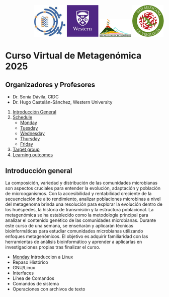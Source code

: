 <div align="right">
    <img src="./CIDC.jpeg" alt="Curso_metagenomics_cidc" width="100"/>
    <img src="./western.jpeg" alt="Otro_logo" width="100"/>
    <img src="./extremofilos.jpeg" alt="Otro_logo" width="100"/>
    <img src="./viro.png" alt="Otro_logo" width="100"/>
</div>



# Curso Virtual de Metagenómica 2025



## Organizadores y Profesores 
* Dr. Sonia Dávila, CIDC
* Dr. Hugo Castelán-Sánchez, Western University 


1. [Introducción General](#Introducción-General)
2. [Schedule](#Schedule)
    - [Monday](#Lunes)
    - [Tuesday](#Tuesday)
    - [Wednesday](#Wednesday)
    - [Thursday](#Thursday)
    - [Friday](#Friday)
3. [Target group](#target-group)
4. [Learning outcomes](#learning-outcomes)


## Introducción general 
La composición, variedad y distribución de las comunidades microbianas son aspectos cruciales para entender la evolución, adaptación y población de microoganismos. Con la accesibilidad y rentabilidad creciente de la secuenciación de alto rendimiento, analizar poblaciones microbinas a nivel del metagenoma brinda una resolución para explorar la evolución dentro de los huéspedes, la historia de transmisión y la estructura poblacional. La metagenómica se ha establecido como la metodología principal para analizar el contenido genético de las comunidades microbianas. Durante este curso de una semana, se enseñarán y aplicarán técnicas bioinformáticas para estudiar comunidades microbianas utilizando enfoques metagenómicos. 
El objetivo es adquirir familiaridad con las herramientas de análisis bioinformático y aprender a aplicarlas en investigaciones propias tras finalizar el curso.



- [Monday](#Lunes)
  Introduccion a Linux 
- Repaso Histórico
- GNU/Linux
- Interfaces
- Línea de Comandos
- Comandos de sistema
- Operaciones con archivos de texto
